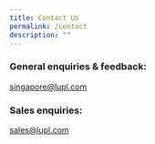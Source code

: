```yaml
---
title: Contact Us
permalink: /contact
description: ""
---
```

### General enquiries & feedback:
singapore@lupl.com 

### Sales enquiries:
sales@lupl.com 
